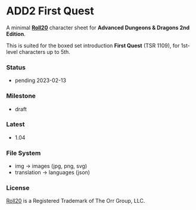 # ADD2 First Quest

  A minimal [**Roll20**](https://roll20.net/) character sheet for **Advanced Dungeons & Dragons 2nd Edition**.

  This is suited for the boxed set introduction **First Quest** (TSR 1109), for 1st-level characters up to 5th.

  ### Status

  * pending 2023-02-13

  ### Milestone

  * draft

  ### Latest

  * 1.04

  ### File System

  * img -> images (jpg, png, svg)
  * translation -> languages (json)

  ### License

  [Roll20](https://roll20.net/) is a Registered Trademark of The Orr Group, LLC.
